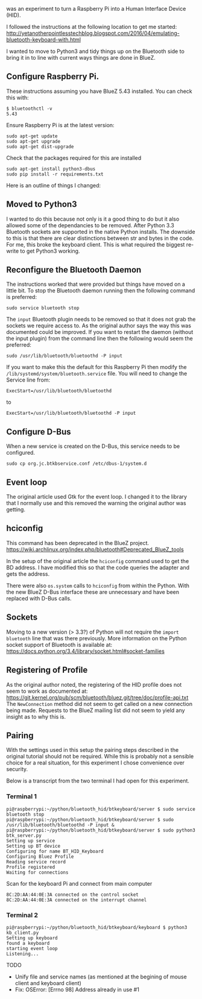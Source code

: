 was an experiment to turn a Raspberry Pi into a Human Interface Device (HID).

I followed the instructions at the following location to get me started:
http://yetanotherpointlesstechblog.blogspot.com/2016/04/emulating-bluetooth-keyboard-with.html

I wanted to move to Python3 and tidy things up on the Bluetooth side to bring it in to line with current ways things are
done in BlueZ.

## Configure Raspberry Pi.

These instructions assuming you have BlueZ 5.43 installed. You can check this with:

```
$ bluetoothctl -v
5.43
```

Ensure Raspberry Pi is at the latest version:

```
sudo apt-get update
sudo apt-get upgrade
sudo apt-get dist-upgrade
```

Check that the packages required for this are installed

```
sudo apt-get install python3-dbus
sudo pip install -r requirements.txt
```

Here is an outline of things I changed:

## Moved to Python3

I wanted to do this because not only is it a good thing to do but it also allowed some of the dependancies to be
removed. After Python 3.3 Bluetooth sockets are supported in the native Python installs. The downside to this is that
there are clear distinctions between str and bytes in the code. For me, this broke the keyboard client. This is what
required the biggest re-write to get Python3 working.

## Reconfigure the Bluetooth Daemon

The instructions worked that were provided but things have moved on a little bit. To stop the Bluetooth daemon running
then the following command is preferred:

```
sudo service bluetooth stop
```

The `input` Bluetooth plugin needs to be removed so that it does not grab the sockets we require access to. As the
original author says the way this was documented could be improved. If you want to restart the daemon (without the input
plugin) from the command line then the following would seem the preferred:

```
sudo /usr/lib/bluetooth/bluetoothd -P input
```

If you want to make this the default for this Raspberry Pi then modify the `/lib/systemd/system/bluetooth.service` file.
You will need to change the Service line from:

```
ExecStart=/usr/lib/bluetooth/bluetoothd
```

to

```
ExecStart=/usr/lib/bluetooth/bluetoothd -P input
```

## Configure D-Bus

When a new service is created on the D-Bus, this service needs to be configured.

```
sudo cp org.jc.btkbservice.conf /etc/dbus-1/system.d
```

## Event loop

The original article used Gtk for the event loop. I changed it to the library that I normally use and this removed the
warning the original author was getting.

## hciconfig

This command has been deprecated in the BlueZ project.
https://wiki.archlinux.org/index.php/bluetooth#Deprecated_BlueZ_tools

In the setup of the original article the `hciconfig` command used to get the BD address. I have modified this so that
the code queries the adapter and gets the address.

There were also `os.system` calls to `hciconfig` from within the Python. With the new BlueZ D-Bus interface these are
unnecessary and have been replaced with D-Bus calls.

## Sockets

Moving to a new version (> 3.3?) of Python will not require the `import bluetooth` line that was there previously.
More information on the Python socket support of Bluetooth is available at:
https://docs.python.org/3.4/library/socket.html#socket-families

## Registering of Profile

As the original author noted, the registering of the HID profile does not seem to work as documented at:
https://git.kernel.org/pub/scm/bluetooth/bluez.git/tree/doc/profile-api.txt
The `NewConnection` method did not seem to get called on a new connection being made. Requests to the BlueZ mailing list
did not seem to yield any insight as to why this is.

## Pairing

With the settings used in this setup the pairing steps described in the original tutorial should not be required. While
this is probably not a sensible choice for a real situation, for this experiment I chose convenience over security.

Below is a transcript from the two terminal I had open for this experiment.

### Terminal 1

```
pi@raspberrypi:~/python/bluetooth_hid/btkeyboard/server $ sudo service bluetooth stop
pi@raspberrypi:~/python/bluetooth_hid/btkeyboard/server $ sudo /usr/lib/bluetooth/bluetoothd -P input &
pi@raspberrypi:~/python/bluetooth_hid/btkeyboard/server $ sudo python3 btk_server.py
Setting up service
Setting up BT device
Configuring for name BT_HID_Keyboard
Configuring Bluez Profile
Reading service record
Profile registered
Waiting for connections
```

Scan for the keyboard Pi and connect from main computer

```
8C:2D:AA:44:0E:3A connected on the control socket
8C:2D:AA:44:0E:3A connected on the interrupt channel
```

### Terminal 2

```
pi@raspberrypi:~/python/bluetooth_hid/btkeyboard/keyboard $ python3 kb_client.py
Setting up keyboard
found a keyboard
starting event loop
Listening...
```

TODO

* Unify file and service names (as mentioned at the begining of mouse client and keyboard client)
* Fix: OSError: [Errno 98] Address already in use #1